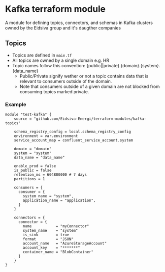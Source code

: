 # Kafka terraform module
A module for defining topics, connectors, and schemas in Kafka clusters owned by the Eidsiva group and it's daugther companies


## Topics
* Topics are defined in `main.tf`
* All topics are owned by a single domain e.g. HR
* Topic names follow this convention: {public||private}.{domain}.{system}.{data_name}
  * Public/Private signify wether or not a topic contains data that is relevant to consumers outside of the domain.
  * Note that consumers outside of a given domain are not blocked from consuming topics marked private.


### Example


```
module "test-kafka" {
    source = "github.com/Eidsiva-Energi/terraform-modules/kafka-topics"

    schema_registry_config = local.schema_registry_config
    environment = var.environment
    service_account_map = confluent_service_account.system

    domain = "domain"
    system = "system"
    data_name = "data_name"

    enable_prod = false
    is_public = false
    retention_ms = 604800000 # 7 days
    partitions = 1

    consumers = {
      consumer = {
        system_name = "system",
        application_name = "application",
      }
    }

    connectors = {
      connector = {
        name           = "myConnector"
        system_name    = "system"
        is_sink        = true
        format         = "JSON"
        account_name   = "AzureStorageAccount"
        account_key    = "*******"
        container_name = "BlobContainer"
      }
    }
}
```